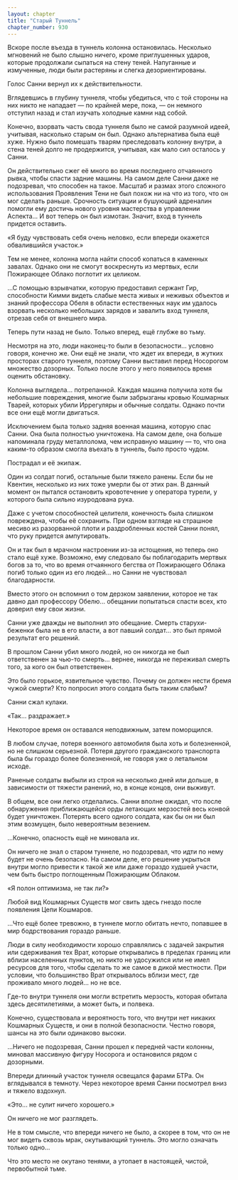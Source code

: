 ```yaml
---
layout: chapter
title: "Старый Туннель"
chapter_number: 930
---
```


Вскоре после въезда в туннель колонна остановилась. Несколько мгновений не было слышно ничего, кроме приглушенных ударов, которые продолжали сыпаться на стену теней. Напуганные и измученные, люди были растеряны и слегка дезориентированы.

Голос Санни вернул их к действительности.

Вглядевшись в глубину туннеля, чтобы убедиться, что с той стороны на них никто не нападает — по крайней мере, пока, — он немного отступил назад и стал изучать холодные камни над собой.

Конечно, взорвать часть свода туннеля было не самой разумной идеей, учитывая, насколько старым он был. Однако альтернатива была ещё хуже. Нужно было помешать тварям преследовать колонну внутри, а стена теней долго не продержится, учитывая, как мало сил осталось у Санни.

Он действительно сжег её много во время последнего отчаянного рывка, чтобы спасти задние машины. На самом деле Санни даже не подозревал, что способен на такое. Масштаб и размах этого сложного использования Проявления Тени не был похож ни на что из того, что он мог сделать раньше. Срочность ситуации и бушующий адреналин помогли ему достичь нового уровня мастерства в управлении Аспекта... И вот теперь он был измотан. Значит, вход в туннель придется оставить.

«Я буду чувствовать себя очень неловко, если впереди окажется обвалившийся участок.»

Тем не менее, колонна могла найти способ копаться в каменных завалах. Однако они не смогут воскреснуть из мертвых, если Пожирающее Облако поглотит их целиком.

...С помощью взрывчатки, которую предоставил сержант Гир, способности Кимми видеть слабые места живых и неживых объектов и знаний профессора Обеля в области естественных наук им удалось взорвать несколько небольших зарядов и завалить вход туннеля, отрезав себя от внешнего мира.

Теперь пути назад не было. Только вперед, ещё глубже во тьму.

Несмотря на это, люди наконец-то были в безопасности... условно говоря, конечно же. Они ещё не знали, что ждет их впереди, в жутких просторах старого туннеля, поэтому Санни выставил перед Носорогом множество дозорных. Только после этого у него появилось время оценить обстановку.

Колонна выглядела... потрепанной. Каждая машина получила хотя бы небольшие повреждения, многие были забрызганы кровью Кошмарных Тварей, которых убили Иррегуляры и обычные солдаты. Однако почти все они ещё могли двигаться.

Исключением была только задняя военная машина, которую спас Санни. Она была полностью уничтожена. На самом деле, она больше напоминала груду металлолома, чем исправную машину — то, что она каким-то образом смогла въехать в туннель, было просто чудом.

Пострадал и её экипаж.

Один из солдат погиб, остальные были тяжело ранены. Если бы не Квентин, несколько из них тоже умерли бы от этих ран. В данный момент он пытался остановить кровотечение у оператора турели, у которого была сильно изуродована рука.

Даже с учетом способностей целителя, конечность была слишком повреждена, чтобы её сохранить. При одном взгляде на страшное месиво из разорванной плоти и раздробленных костей Санни понял, что руку придется ампутировать.

Он и так был в мрачном настроении из-за истощения, но теперь оно стало ещё хуже. Возможно, ему следовало бы поблагодарить мертвых богов за то, что во время отчаянного бегства от Пожирающего Облака погиб только один из его людей... но Санни не чувствовал благодарности.

Вместо этого он вспомнил о том дерзком заявлении, которое не так давно дал профессору Обелю... обещании попытаться спасти всех, кто доверил ему свои жизни.

Санни уже дважды не выполнил это обещание. Смерть старухи-беженки была не в его власти, а вот павший солдат... это был прямой результат его решений.

В прошлом Санни убил много людей, но он никогда не был ответственен за чью-то смерть... вернее, никогда не переживал смерть того, за кого он был ответственен.

Это было горькое, язвительное чувство. Почему он должен нести бремя чужой смерти? Кто попросил этого солдата быть таким слабым?

Санни сжал кулаки.

«Так... раздражает.»

Некоторое время он оставался неподвижным, затем поморщился.

В любом случае, потеря военного автомобиля была хоть и болезненной, но не слишком серьезной. Потеря другого гражданского транспорта была бы гораздо более болезненной, не говоря уже о летальном исходе.

Раненые солдаты выбыли из строя на несколько дней или дольше, в зависимости от тяжести ранений, но, в конце концов, они выживут.

В общем, все они легко отделались. Санни вполне ожидал, что после обнаружения приближающейся орды летающих мерзостей весь конвой будет уничтожен. Потерять всего одного солдата, как бы он ни был этим возмущен, было невероятным везением.

...Конечно, опасность ещё не миновала их.

Он ничего не знал о старом туннеле, но подозревал, что идти по нему будет не очень безопасно. На самом деле, его решение укрыться внутри могло привести к такой же или даже гораздо худшей участи, чем быть быстро поглощенным Пожирающим Облаком.

«Я полон оптимизма, не так ли?»

Любой вид Кошмарных Существ мог свить здесь гнездо после появления Цепи Кошмаров.

...Что ещё более тревожно, в туннеле могло обитать нечто, попавшее в мир бодрствования гораздо раньше.

Люди в силу необходимости хорошо справлялись с задачей закрытия или сдерживания тех Врат, которые открывались в пределах границ или вблизи населенных пунктов, но никто не удосужился или не имел ресурсов для того, чтобы сделать то же самое в дикой местности. При условии, что большинство Врат открывалось вблизи мест, где проживало много людей... но не все.

Где-то внутри туннеля они могли встретить мерзость, которая обитала здесь десятилетиями, а может быть, и полвека.

Конечно, существовала и вероятность того, что внутри нет никаких Кошмарных Существ, и они в полной безопасности. Честно говоря, шансы на это были одинаково высоки.

...Ничего не подозревая, Санни прошел к передней части колонны, миновал массивную фигуру Носорога и остановился рядом с дозорными.

Впереди длинный участок туннеля освещался фарами БТРа. Он вглядывался в темноту. Через некоторое время Санни посмотрел вниз и тяжело вздохнул.

«Это... не сулит ничего хорошего.»

Он ничего не мог разглядеть.

Не в том смысле, что впереди ничего не было, а скорее в том, что он не мог видеть сквозь мрак, окутывающий туннель. Это могло означать только одно...

Что это место не окутано тенями, а утопает в настоящей, чистой, первобытной тьме.